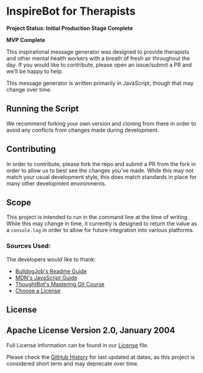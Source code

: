 # InspireBot for Therapists
**Project Status: Initial Production Stage Complete**

**MVP Complete**

This inspirational message generator was designed to provide therapists and other mental health workers with a breath of fresh air throughout the day. If you would like to contribute, please open an issue/submit a PR and we'll be happy to help.

This message generator is written primarily in JavaScript, though that may change over time.

## Running the Script

We recommend forking your own version and cloning from there in order to avoid any conflicts from changes made during development.

## Contributing

In order to contribute, please fork the repo and submit a PR from the fork in order to allow us to best see the changes you've made. While this may not match your usual development style, this does match standards in place for many other development environments.

## Scope
This project is intended to run in the command line at the time of writing. While this may change in time, it currently is designed to return the value as a `console.log` in order to allow for future integration into various platforms.

### Sources Used:
The developers would like to thank:
* [BulldogJob's Readme Guide](https://bulldogjob.com/news/449-how-to-write-a-good-readme-for-your-github-project)
* [MDN's JavaScript Guide](https://developer.mozilla.org/en-US/docs/Web/JavaScript)
* [ThoughtBot's Mastering Git Course](https://thoughtbot.com/upcase/mastering-git)
* [Choose a License](https://choosealicense.com/licenses/apache-2.0/#)

## License
Apache License
Version 2.0, January 2004
--
Full License Information can be found in our [License](LICENSE.txt) file.

Please check the [GitHub History](https://github.com/cam-benfield/message-generator/commits/main/README.md) for last updated at dates, as this project is considered short term and may deprecate over time.
